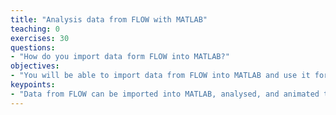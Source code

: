```yaml
---
title: "Analysis data from FLOW with MATLAB"
teaching: 0
exercises: 30
questions:
- "How do you import data form FLOW into MATLAB?"
objectives:
- "You will be able to import data from FLOW into MATLAB and use it for analysis and visualization."
keypoints:
- "Data from FLOW can be imported into MATLAB, analysed, and animated to help in your assessment of breathing patterns."
---
```

